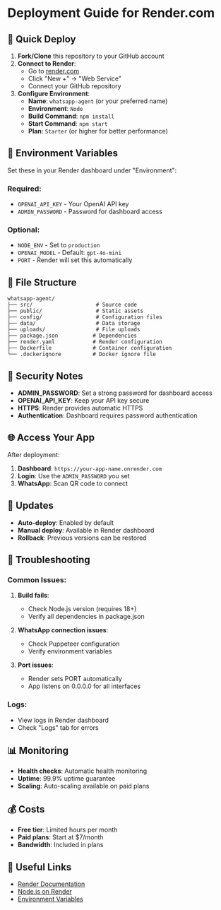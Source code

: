 # Deployment Guide for Render.com

## 🚀 Quick Deploy

1. **Fork/Clone** this repository to your GitHub account
2. **Connect to Render**:
   - Go to [render.com](https://render.com)
   - Click "New +" → "Web Service"
   - Connect your GitHub repository
3. **Configure Environment**:
   - **Name**: `whatsapp-agent` (or your preferred name)
   - **Environment**: `Node`
   - **Build Command**: `npm install`
   - **Start Command**: `npm start`
   - **Plan**: `Starter` (or higher for better performance)

## 🔧 Environment Variables

Set these in your Render dashboard under "Environment":

### Required:
- `OPENAI_API_KEY` - Your OpenAI API key
- `ADMIN_PASSWORD` - Password for dashboard access

### Optional:
- `NODE_ENV` - Set to `production`
- `OPENAI_MODEL` - Default: `gpt-4o-mini`
- `PORT` - Render will set this automatically

## 📁 File Structure

```
whatsapp-agent/
├── src/                    # Source code
├── public/                 # Static assets
├── config/                 # Configuration files
├── data/                   # Data storage
├── uploads/                # File uploads
├── package.json           # Dependencies
├── render.yaml            # Render configuration
├── Dockerfile             # Container configuration
└── .dockerignore          # Docker ignore file
```

## 🔐 Security Notes

- **ADMIN_PASSWORD**: Set a strong password for dashboard access
- **OPENAI_API_KEY**: Keep your API key secure
- **HTTPS**: Render provides automatic HTTPS
- **Authentication**: Dashboard requires password authentication

## 🌐 Access Your App

After deployment:
1. **Dashboard**: `https://your-app-name.onrender.com`
2. **Login**: Use the `ADMIN_PASSWORD` you set
3. **WhatsApp**: Scan QR code to connect

## 🔄 Updates

- **Auto-deploy**: Enabled by default
- **Manual deploy**: Available in Render dashboard
- **Rollback**: Previous versions can be restored

## 🐛 Troubleshooting

### Common Issues:

1. **Build fails**:
   - Check Node.js version (requires 18+)
   - Verify all dependencies in package.json

2. **WhatsApp connection issues**:
   - Check Puppeteer configuration
   - Verify environment variables

3. **Port issues**:
   - Render sets PORT automatically
   - App listens on 0.0.0.0 for all interfaces

### Logs:
- View logs in Render dashboard
- Check "Logs" tab for errors

## 📊 Monitoring

- **Health checks**: Automatic health monitoring
- **Uptime**: 99.9% uptime guarantee
- **Scaling**: Auto-scaling available on paid plans

## 💰 Costs

- **Free tier**: Limited hours per month
- **Paid plans**: Start at $7/month
- **Bandwidth**: Included in plans

## 🔗 Useful Links

- [Render Documentation](https://render.com/docs)
- [Node.js on Render](https://render.com/docs/deploy-node-express-app)
- [Environment Variables](https://render.com/docs/environment-variables)
